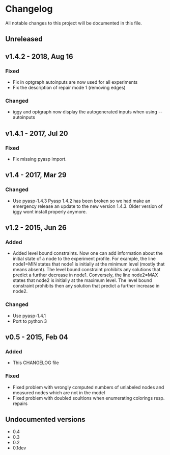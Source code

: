 # Changelog
All notable changes to this project will be documented in this file.

## Unreleased

## v1.4.2 - 2018, Aug 16
### Fixed
- Fix in optgraph autoinputs are now used for all experiments
- Fix the description of repair mode 1 (removing edges)
### Changed
- iggy and optgraph now display the autogenerated inputs when using --autoinputs

## v1.4.1 - 2017, Jul 20
### Fixed
- Fix missing pyasp import.

## v1.4 - 2017, Mar 29
### Changed
- Use pyasp-1.4.3
  Pyasp 1.4.2 has been broken so we had make an emergency release an update to the new version 1.4.3.
  Older version of iggy wont install properly anymore.

## v1.2 - 2015, Jun 26
### Added
- Added level bound constraints.
  Now one can add information about the initial state of a node to the experiment profile.
  For example, the line
    node1=MIN
  states that node1 is initially at the minimum level (mostly that means absent).
  The level bound constraint prohibits any solutions that predict a further decrease in node1.
  Conversely, the line
    node2=MAX
  states that node2 is initially at the maximum level.
  The level bound constraint prohibits then any solution that predict a further increase in node2.
 
### Changed
- Use pyasp-1.4.1
- Port to python 3

## v0.5 - 2015, Feb 04
### Added
- This CHANGELOG file

### Fixed
- Fixed problem with wrongly computed numbers of unlabeled nodes and measured nodes which are not in the model
- Fixed problem with doubled soultions when enumerating colorings resp. repairs

## Undocumented versions
- 0.4
- 0.3
- 0.2
- 0.1dev

